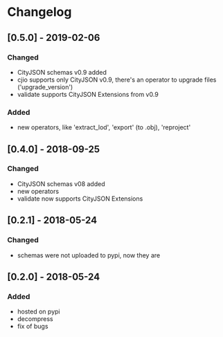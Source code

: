 
# Changelog


## [0.5.0] - 2019-02-06

### Changed
- CityJSON schemas v0.9 added
- cjio supports only CityJSON v0.9, there's an operator to upgrade files ('upgrade_version')
- validate supports CityJSON Extensions from v0.9

### Added
- new operators, like 'extract_lod', 'export' (to .obj), 'reproject'



## [0.4.0] - 2018-09-25

### Changed
- CityJSON schemas v08 added
- new operators
- validate now supports CityJSON Extensions



## [0.2.1] - 2018-05-24

### Changed
- schemas were not uploaded to pypi, now they are


## [0.2.0] - 2018-05-24

### Added
- hosted on pypi
- decompress
- fix of bugs
